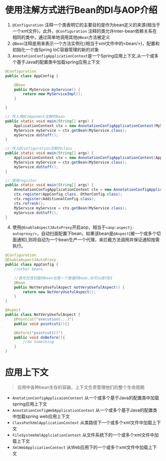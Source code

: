 # 使用注解方式进行Bean的DI与AOP介绍
1. `@Configuration` 注释一个类表明它的主要目的是作为bean定义的来源(相当于一个xml文件)，此外，`@Configuration`
注释的类允许inter-bean依赖关系在相同的类中，通过简单地调用其他`@Bean`方法被定义
2. `@Bean`注释是用来表示一个方法实例化(相当于xml文件中的\<bean/\>)，配置和初始化一个由Spring IoC容器管理的新的对象
3. `AnnotationConfigApplicationContext`是一个Spring应用上下文,从一个或多个基于Java的配置类中加载spring应用上下文
```java
@Configuration
public class AppConfig {

    @Bean
    public MyService myService() {
        return new MyServiceImpl();
    }

}

// 传入用@Component注解的bean
public static void main(String[] args) {
    ApplicationContext ctx = new AnnotationConfigApplicationContext(MyServiceImpl.class, Dependency1.class, Dependency2.class);
    MyService myService = ctx.getBean(MyService.class);
    myService.doStuff();
}

// 传入@Configuration注解的class
public static void main(String[] args) {
    ApplicationContext ctx = new AnnotationConfigApplicationContext(AppConfig.class);
    MyService myService = ctx.getBean(MyService.class);
    myService.doStuff();
}

// 使用register
public static void main(String[] args) {
    AnnotationConfigApplicationContext ctx = new AnnotationConfigApplicationContext();
    ctx.register(AppConfig.class, OtherConfig.class);
    ctx.register(AdditionalConfig.class);
    ctx.refresh();
    MyService myService = ctx.getBean(MyService.class);
    myService.doStuff();
}
```
4. 使用`@EnableAspectJAutoProxy`开启aop，相当于`<aop:aspectj-autoproxy/>`，自动扫面配置下bean，如果该bean是`@Aspect`(被一个或多个切面通知),则将自动为一个bean生产一个代理，来拦截方法调用并保证通知按需执行。
```java
@Configuration
@EnableAspectJAutoProxy
public class AppConfig {
    //other beans

    //首先包含切面的bean也是一个普通的bean,也可以进行DI
    @Bean
    public NotVeryUsefulAspect notVeryUsefulAspect() {
        return new NotVeryUsefulAspect();
    }
}

@Aspect
public class NotVeryUsefulAspect {
    @Pointcut("execution(...)")
    public void pointcut1(){}

    @Before("pointcut1()")
    public void doBefore(){
        //do Something
    }
}
```

# 应用上下文
> 应用中各种bean生存的容器，上下文负责管理他们的整个生命周期
- `AnotationConfigApplicaionContext` 从一个或多个基于Java的配置类中加载spring应用上下文
- `AnnotationConfigWebApplicationContext` 从一个或多个基于Java的配置类中加载spring web应用上下文
- `ClassPathXmlApplicationContext` 从类路径下一个或多个xml文件中加载上下文
- `FileSystemXmlApplciationContext` 从文件系统下的一个或多个xml文件中加载上下文
- `XmlWebApplciationContect` 从Web应用下的一个或多个xml文件中加载上下文